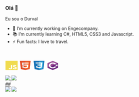 ### Olá 👋 

Eu sou o Durval

- 🔭 I’m currently working on Engecompany.
- 📚 I’m currently learning C#, HTML5, CSS3 and Javascript.
- ⚡ Fun facts: I love to travel.

##

<div style="display: inline_block"><br>
  <img align="center" alt="Durval-Js" height="30" width="40" src="https://raw.githubusercontent.com/devicons/devicon/master/icons/javascript/javascript-plain.svg">
  <img align="center" alt="Durval-HTML" height="30" width="40" src="https://raw.githubusercontent.com/devicons/devicon/master/icons/html5/html5-original.svg">
  <img align="center" alt="Durval-CSS" height="30" width="40" src="https://raw.githubusercontent.com/devicons/devicon/master/icons/css3/css3-original.svg">
  <img align="center" alt="Durval-.NET" height="30" width="40" src="https://github.com/devicons/devicon/blob/master/icons/csharp/csharp-original.svg">
</div>

<br/>

<div>
  <a href="https://github.com/durvalmarques">
  <img height="140em" src="https://github-readme-stats.vercel.app/api?username=durvalmarques&show_icons=true&theme=gotham&include_all_commits=true&count_private=true"/>
  <img height="140em" src="https://github-readme-stats.vercel.app/api/top-langs/?username=durvalmarques&layout=compact&langs_count=16&theme=gotham&include_all_commits=true&count_private=true"/>
<div>
##
 
<div> 
  <a href = "mailto: durvalfpm@gmail.com"><img src="https://img.shields.io/badge/Gmail-D14836?style=for-the-badge&logo=gmail&logoColor=white" target="_blank"></a>
  <a href="https://www.linkedin.com/in/durvalmarques/" target="_blank"><img src="https://img.shields.io/badge/LinkedIn-0077B5?style=for-the-badge&logo=linkedin&logoColor=white" target="_blank"></a> 
</div>
